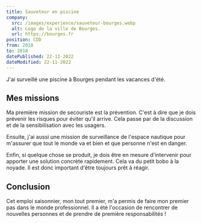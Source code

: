 ```yaml
---
title: Sauveteur en piscine
company:
  src: /images/experience/sauveteur-bourges.webp
  alt: Logo de la ville de Bourges.
  url: https://bourges.fr
position: CDD
from: 2018
to: 2018
datePublished: 22-11-2022
dateModified: 22-11-2022
---
```


J'ai surveillé une piscine à Bourges pendant les vacances d'été.

<!-- more -->

## Mes missions

Ma première mission de secouriste est la prévention. C'est à dire que je dois prévenir les risques pour éviter qu'il arrive. Cela passe par de la discussion et de la sensibilisation avec les usagers.

Ensuite, j'ai aussi une mission de surveillance de l'espace nautique pour m'assurer que tout le monde va et bien et que personne n'est en danger.

Enfin, si quelque chose se produit, je dois être en mesure d'intervenir pour apporter une solution concrète rapidement. Cela va du petit bobo à la noyade. Il est donc important d'être toujours prêt à réagir.


## Conclusion

Cet emploi saisonnier, mon tout premier, m'a permis de faire mon premier pas dans le monde professionnel. Il a été l'occasion de rencontrer de nouvelles personnes et de prendre de première responsabilités !